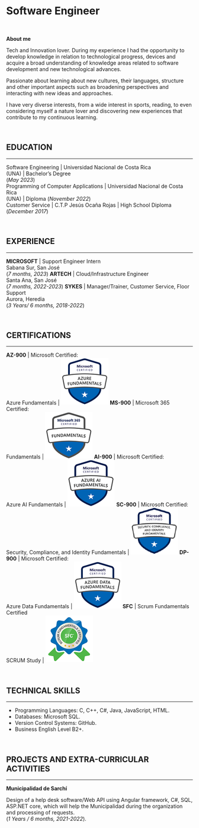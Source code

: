 # Software Engineer
<br />

**About me**
<br />

Tech and Innovation lover. During my experience I had the opportunity to develop knowledge in 
relation to technological progress, devices and acquire a broad understanding of knowledge areas 
related to software development and new technological advances.

Passionate about learning about new cultures, their languages, structure and other important 
aspects such as broadening perspectives and interacting with new ideas and approaches.

I have very diverse interests, from a wide interest in sports, reading, to even considering 
myself a nature lover and discovering new experiences that contribute to my continuous learning.


<br />

## EDUCATION
_____________________________________________________________________

Software Engineering | Universidad Nacional de Costa Rica<br /> (UNA) | Bachelor’s Degree<br /> (_May 2023_)								       		
Programming of Computer Applications | Universidad Nacional de Costa Rica<br /> (UNA) | Diploma (_November 2022_)	 			        		
Customer Service | C.T.P Jesús Ocaña Rojas | High School Diploma<br /> (_December 2017_)

<br />

## EXPERIENCE
_____________________________________________________________________

**MICROSOFT** | Support Engineer Intern<br /> Sabana Sur, San José<br /> (_7 months, 2023_)
**ARTECH** | Cloud/Infrastructure Engineer<br /> Santa Ana, San José<br /> (_7 months, 2022-2023_)
**SYKES** | Manager/Trainer, Customer Service, Floor Support<br /> Aurora, Heredia<br /> (_3 Years/ 6 months, 2018-2022_)

<br />

## CERTIFICATIONS
_____________________________________________________________________

**AZ-900** | Microsoft Certified:<br />  Azure Fundamentals                             | ![AZ-900](/assets/img/AZ-900.png)
**MS-900** | Microsoft 365 Certified:<br /> Fundamentals                                | ![MS-900](/assets/img/MS-900.png)
**AI-900** | Microsoft Certified:<br /> Azure AI Fundamentals                           | ![AI-900](/assets/img/AI-900.png)
**SC-900** | Microsoft Certified:<br /> Security, Compliance, and Identity Fundamentals | ![SC-900](/assets/img/SC-900.png)
**DP-900** | Microsoft Certified:<br /> Azure Data Fundamentals                         | ![DP-900](/assets/img/DP-900.png)
**SFC**    | Scrum Fundamentals Certified<br /> SCRUM Study                             | ![SFC](/assets/img/SFC.png)

<br />

## TECHNICAL SKILLS
_____________________________________________________________________

- Programming Languages: C, C++, C#, Java, JavaScript, HTML.
- Databases: Microsoft SQL.
- Version Control Systems: GitHub.
- Business English Level B2+.
  
<br />

## PROJECTS AND EXTRA-CURRICULAR ACTIVITIES
_____________________________________________________________________

**Municipalidad de Sarchí** 

Design of a help desk software/Web API using Angular framework, C#, SQL, ASP.NET core, which will help the Municipalidad during the 
organization and processing of requests.<br />
(_1 Years / 6 months, 2021-2022_).
